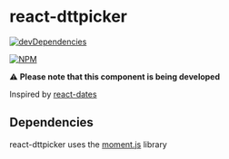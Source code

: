 # react-dttpicker

[![devDependencies](https://david-dm.org/reminouche/react-dttpicker.svg)](https://david-dm.org/reminouche/react-dttpicker#info=devDependencies)

[![NPM](https://nodei.co/npm/react-dttpicker.png?mini=true)](https://nodei.co/npm/react-dttpicker/)

:warning: **Please note that this component is being developed**

Inspired by [react-dates](https://github.com/airbnb/react-dates)

## Dependencies

react-dttpicker uses the [moment.js](https://github.com/moment/moment) library
